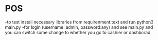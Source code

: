 # POS 
-to test install necessary libraries from requirenment.text and run python3 main.py
-for login (username: admin, password:any) and see main.py and you can switch some change to whether you go to cashier or dashborad
